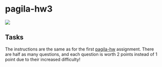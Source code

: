 # pagila-hw3
[![](https://github.com/gPlacide/pagila-hw3/workflows/tests/badge.svg)](https://github.com/gPlacide/pagila-hw3/actions?query=workflow%3Atests)

## Tasks

The instructions are the same as for the first [pagila-hw](https://github.com/mikeizbicki/pagila-hw) assignment.
There are half as many questions, and each question is worth 2 points instead of 1 point due to their increased difficulty!
